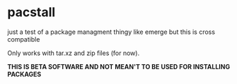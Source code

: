 # pacstall
just a test of a package managment thingy like emerge but this is cross compatible

Only works with tar.xz and zip files (for now).

**THIS IS BETA SOFTWARE AND NOT MEAN'T TO BE USED FOR INSTALLING PACKAGES**
